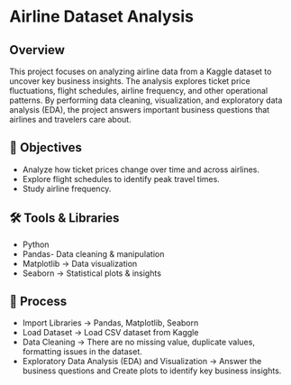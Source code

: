 # Airline Dataset Analysis

## Overview
This project focuses on analyzing airline data from a Kaggle dataset to uncover key business insights. The analysis explores ticket price fluctuations, flight schedules, airline frequency, and other operational patterns. 
By performing data cleaning, visualization, and exploratory data analysis (EDA), the project answers important business questions that airlines and travelers care about.

## 🎯 Objectives
- Analyze how ticket prices change over time and across airlines.
- Explore flight schedules to identify peak travel times.
- Study airline frequency.

## 🛠️ Tools & Libraries
- Python
- Pandas- Data cleaning & manipulation
- Matplotlib → Data visualization
- Seaborn → Statistical plots & insights

## 🔎 Process
- Import Libraries → Pandas, Matplotlib, Seaborn
- Load Dataset → Load CSV dataset from Kaggle
- Data Cleaning → There are no missing value, duplicate values, formatting issues in the dataset.
- Exploratory Data Analysis (EDA) and Visualization → Answer the business questions and Create plots to identify key business insights.

